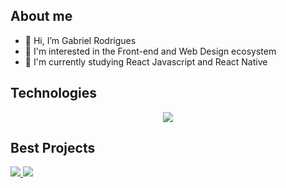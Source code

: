    ## About me
   
   <div>
    <ul>
      <li>👋 Hi, I’m Gabriel Rodrigues</li> 
      <li>👀 I'm interested in the Front-end and Web Design ecosystem</li>
      <li>🌱 I'm currently studying React Javascript and React Native</li>
    </ul>
  </div>
  
   ## Technologies
   
  <p align="center">
    <img src="https://raw.githubusercontent.com/ogabrielrodrigues/.github/main/TECHNOLOGIES.svg" align="center"/>
  </p>
  
  ## Best Projects
  
  <a href="https://github.com/ogabrielrodrigues/sycko-web">
      <img src="https://raw.githubusercontent.com/ogabrielrodrigues/.github/main/SYCKO.svg"/>
  </a>
  <a href="https://github.com/ogabrielrodrigues/letmeask">
      <img src="https://raw.githubusercontent.com/ogabrielrodrigues/.github/main/LETMEASK.svg"/>
  </a>
  
  
  




